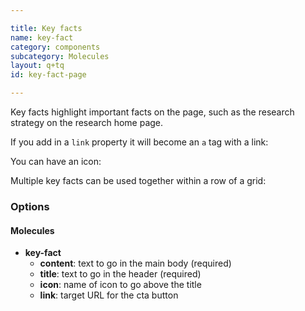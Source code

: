 ```yaml
---

title: Key facts
name: key-fact
category: components
subcategory: Molecules
layout: q+tq
id: key-fact-page

---
```


<div class="lead"><p>Key facts highlight important facts on the page, such as the research strategy on the research home page.</p></div>

<script>
component("key-fact", {
  "title": "10th for research impact in the REF 2014",
  "content": "<p>Research performance</p>"
});
</script>

If you add in a `link` property it will become an `a` tag with a link:

<script>
component("key-fact", {
  "title": "10th for research impact in the REF 2014",
  "content": "<p>Research performance</p>",
  "link": "http://www.york.ac.uk/research/performance/"
});
</script>

You can have an icon:

<script>
component("key-fact", {
  "title": "10th for research impact in the REF 2014",
  "content": "<p>Research performance</p>",
  "link": "http://www.york.ac.uk/research/performance/",
  "icon": "book"
});
</script>

Multiple key facts can be used together within a row of a grid:

<script>
component("grid-row", { "atoms": [
  { "grid-box": { "size": "third", "atoms": { "key-fact": {
    "title": "10th for research impact in the REF 2014",
    "content": "<p>Research performance</p>",
    "link": "http://www.york.ac.uk/research/performance/",
    "icon": "book"
  } } } },
  { "grid-box": { "size": "third", "atoms": { "key-fact": {
    "title": "&pound;500 million invested in facilities",
    "content": "<p>World-class resources available to staff and partners</p>",
    "link": "http://www.york.ac.uk/research/facilities/",
    "icon": "money"
  } } } },
  { "grid-box": { "size": "third", "atoms": { "key-fact": {
    "title": "York Graduate Research School",
    "content": "Supporting a community of over 2,000 research students",
    "link": "http://www.york.ac.uk/research/graduate-school/",
    "icon": "graduation-cap"
  } } } }
] });

</script>

### Options

#### Molecules

* **key-fact**
  * **content**: text to go in the main body (required)
  * **title**: text to go in the header (required)
  * **icon**: name of icon to go above the title
  * **link**: target URL for the cta button
